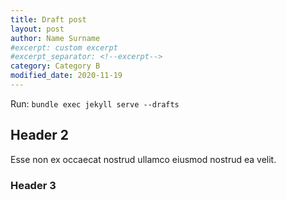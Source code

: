 ```yaml
---
title: Draft post
layout: post
author: Name Surname
#excerpt: custom excerpt
#excerpt_separator: <!--excerpt-->
category: Category B
modified_date: 2020-11-19
---
```


Run: `bundle exec jekyll serve --drafts`

## Header 2

Esse non ex occaecat nostrud ullamco eiusmod nostrud ea velit.

### Header 3
